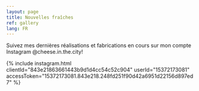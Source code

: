 ```yaml
---
layout: page
title: Nouvelles fraîches
ref: gallery
lang: FR
---
```


Suivez mes dernières réalisations et fabrications en cours sur mon compte Instagram @cheese.in.the.city!

{% include instagram.html clientId="843e21863661443b9d1d4cc54c52c904" userId="15372173081" accessToken="15372173081.843e218.248fd251f90d42a6951d22156d897ed7" %}